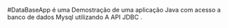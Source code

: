 #DataBaseApp 
é uma Demostração de uma aplicação Java com acesso a banco de dados Mysql utilizando A API JDBC .
